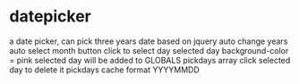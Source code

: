 # datepicker
a date picker, can pick three years date 
based on jquery
auto change years 
auto select month button
click to select day
selected day background-color = pink
selected day will be added to GLOBALS pickdays array
click selected day to delete it 
pickdays cache format YYYYMMDD
